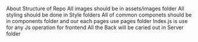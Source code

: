 About Structure of Repo
    All images should be in assets/images folder
    All styling should be done in Style folders
    All of common componets should be in components folder and our each pages use pages folder
    Index.js is use for any Js operation for frontend 
    All the Back will be caried out in Server folder
